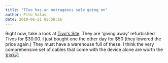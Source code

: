 ```yaml
---
title: "TIvo has an outrageous sale going on"
author: Pito Salas
date: 2010-06-21 00:58:16
---
```



Right now, take a look at [Tivo's
Site](<https://www3.tivo.com/store/clearance.do?WT.ac=tivohome_clearancecenter_HD29_content_body>).
They are 'giving away' refurbished Tivos for $30.00. I just bought one the
other day for $50 (they lowered the price again.) They must have a warehouse
full of these. I think the very comprehensive set of cables that come with the
device alone are worth the
$30![](<https://www3.tivo.com/store/clearance.do?WT.ac=tivohome_clearancecenter_HD29_content_body>)


